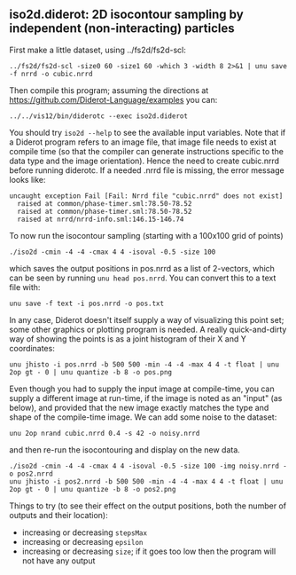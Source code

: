 ## iso2d.diderot: 2D isocontour sampling by independent (non-interacting) particles

First make a little dataset, using ../fs2d/fs2d-scl:

	../fs2d/fs2d-scl -size0 60 -size1 60 -which 3 -width 8 2>&1 | unu save -f nrrd -o cubic.nrrd

Then compile this program; assuming the directions at
https://github.com/Diderot-Language/examples you can:

	../../vis12/bin/diderotc --exec iso2d.diderot

You should try `iso2d --help` to see the available input variables.
Note that if a Diderot program refers to an image file, that image
file needs to exist at compile time (so that the compiler can generate
instructions specific to the data type and the image
orientation). Hence the need to create cubic.nrrd before running
diderotc.  If a needed .nrrd file is missing, the error message looks
like:

	uncaught exception Fail [Fail: Nrrd file "cubic.nrrd" does not exist]
	  raised at common/phase-timer.sml:78.50-78.52
	  raised at common/phase-timer.sml:78.50-78.52
	  raised at nrrd/nrrd-info.sml:146.15-146.74


To now run the isocontour sampling (starting with a 100x100 grid of points)

	./iso2d -cmin -4 -4 -cmax 4 4 -isoval -0.5 -size 100

which saves the output positions in pos.nrrd as a list of 2-vectors, which
can be seen by running `unu head pos.nrrd`. You can convert this to a
text file with:

	unu save -f text -i pos.nrrd -o pos.txt

In any case, Diderot doesn't itself supply a way of visualizing this
point set; some other graphics or plotting program is needed.  A really
quick-and-dirty way of showing the points is as a joint histogram
of their X and Y coordinates:

	unu jhisto -i pos.nrrd -b 500 500 -min -4 -4 -max 4 4 -t float | unu 2op gt - 0 | unu quantize -b 8 -o pos.png

Even though you had to supply the input image at compile-time, you can
supply a different image at run-time, if the image is noted as an
"input" (as below), and provided that the new image exactly matches
the type and shape of the compile-time image.  We can add some noise
to the dataset:

	unu 2op nrand cubic.nrrd 0.4 -s 42 -o noisy.nrrd

and then re-run the isocontouring and display on the new data.

	./iso2d -cmin -4 -4 -cmax 4 4 -isoval -0.5 -size 100 -img noisy.nrrd -o pos2.nrrd
	unu jhisto -i pos2.nrrd -b 500 500 -min -4 -4 -max 4 4 -t float | unu 2op gt - 0 | unu quantize -b 8 -o pos2.png

Things to try (to see their effect on the output positions, both the
number of outputs and their location):
* increasing or decreasing `stepsMax`
* increasing or decreasing `epsilon`
* increasing or decreasing `size`; if it goes too low then the program will not have any output
